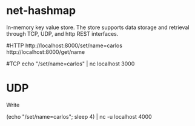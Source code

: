 # net-hashmap
In-memory key value store. The store supports data storage and retrieval through TCP, UDP, and http REST interfaces. 

#HTTP
http://localhost:8000/set/name=carlos
http://localhost:8000/get/name

#TCP
echo "/set/name=carlos" | nc localhost 3000

# UDP
Write 

(echo "/set/name=carlos"; sleep 4) | nc -u localhost 4000

